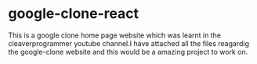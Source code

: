 # google-clone-react
This is a google clone home page website which was learnt in the cleaverprogrammer youtube channel.I have attached all the files reagardig the google-clone website and this would be a amazing project to work on.
